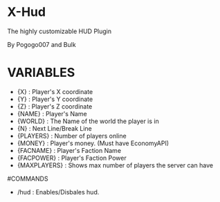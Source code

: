 # X-Hud
The highly customizable HUD Plugin

By Pogogo007 and Bulk

# VARIABLES
* {X} : Player's X coordinate
* {Y} : Player's Y coordinate
* {Z} : Player's Z coordinate
* {NAME} : Player's Name
* {WORLD} : The Name of the world the player is in
* {N} : Next Line/Break Line
* {PLAYERS} : Number of players online
* {MONEY} : Player's money. (Must have EconomyAPI)
* {FACNAME} : Player's Faction Name
* {FACPOWER} : Player's Faction Power
* {MAXPLAYERS} : Shows max number of players the server can have

#COMMANDS
* /hud : Enables/Disbales hud.
